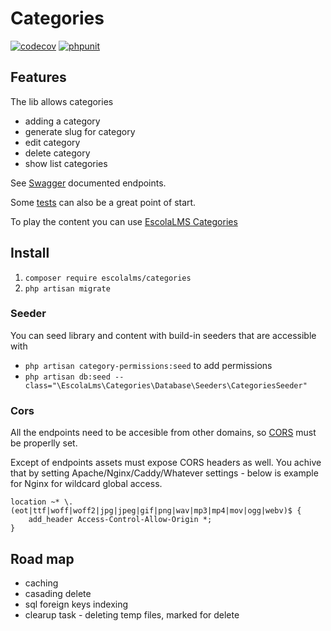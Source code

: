 # Categories

[![codecov](https://codecov.io/gh/EscolaLMS/Categories/branch/main/graph/badge.svg?token=ci4VPQbrOI)](https://codecov.io/gh/EscolaLMS/Categories)
[![phpunit](https://github.com/EscolaLMS/Categories/actions/workflows/test.yml/badge.svg)](https://github.com/EscolaLMS/Core/actions/workflows/test.yml)

## Features

The lib allows categories

- adding a category
- generate slug for category
- edit category
- delete category
- show list categories

See [Swagger](https://escolalms.github.io/Categories/) documented endpoints.

Some [tests](tests) can also be a great point of start.

To play the content you can use [EscolaLMS Categories](https://github.com/EscolaLMS/Categories)

## Install

1. `composer require escolalms/categories`
2. `php artisan migrate`

### Seeder

You can seed library and content with build-in seeders that are accessible with

- `php artisan category-permissions:seed` to add permissions
- `php artisan db:seed --class="\EscolaLms\Categories\Database\Seeders\CategoriesSeeder"`

### Cors

All the endpoints need to be accesible from other domains, so [CORS](https://laravel.com/docs/8.x/routing#cors) must be properlly set.

Except of endpoints assets must expose CORS headers as well. You achive that by setting Apache/Nginx/Caddy/Whatever settings - below is example for Nginx for wildcard global access.

```
location ~* \.(eot|ttf|woff|woff2|jpg|jpeg|gif|png|wav|mp3|mp4|mov|ogg|webv)$ {
    add_header Access-Control-Allow-Origin *;
}
```

## Road map

- caching
- casading delete
- sql foreign keys indexing
- clearup task - deleting temp files, marked for delete 
